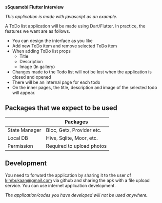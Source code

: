 s**Squamobi Flutter Interview**

_This application is made with javascript as an example._

A ToDo list application will be made using Dart/Flutter. In practice, the features we want are as follows.

- You can design the interface as you like
- Add new ToDo item and remove selected ToDo item
- When adding ToDo list props
  - Title
  - Description
  - Image (In gallery)
- Changes made to the Todo list will not be lost when the application is closed and opened
- There will be an internal page for each todo
- On the inner pages, the title, description and image of the selected todo will appear.

## **Packages that we expect to be used**

|               | Packages                  |
| ------------- | ------------------------- |
| State Manager | Bloc, Getx, Provider etc. |
| Local DB      | Hive, Sqlite, Moor, etc.  |
| Permission    | Required to upload photos |

## Development

You need to forward the application by sharing it to the user of kimbukaan@gmail.com via github and sharing the apk with a file upload service. You can use internet application development.

_The application/codes you have developed will not be used anywhere._
